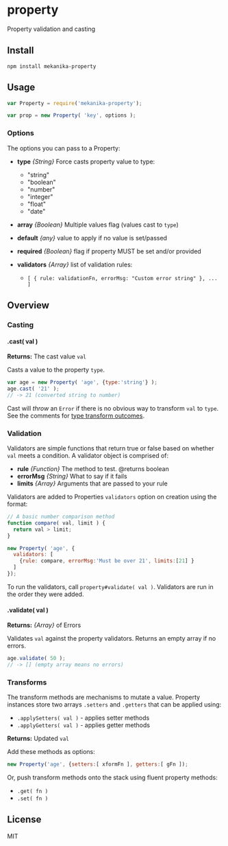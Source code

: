 
# property

Property validation and casting

## Install

    npm install mekanika-property

## Usage

```js
var Property = require('mekanika-property');

var prop = new Property( 'key', options );
```

### Options

The options you can pass to a Property:

- **type** _{String}_ Force casts property value to type:
    - "string"
    - "boolean"
    - "number"
    - "integer"
    - "float"
    - "date"

- **array** _{Boolean}_ Multiple values flag (values cast to `type`)

- **default** _{any}_ value to apply if no value is set/passed

- **required** _{Boolean}_ flag if property MUST be set and/or provided

- **validators** _{Array}_ list of validation rules:
    - `[ { rule: validationFn, errorMsg: "Custom error string" }, ... ]`

## Overview

### Casting
#### .cast( val )
**Returns:** The cast value `val`

Casts a value to the property `type`.

```js
var age = new Property( 'age', {type:'string'} );
age.cast( '21' );
// -> 21 (converted string to number)
```

Cast will _throw_ an `Error` if there is no obvious way to transform `val` to `type`. See the comments for [type transform outcomes](https://github.com/mekanika/property/blob/master/lib/cast.js).

### Validation
Validators are simple functions that return true or false based on whether `val` meets a condition. A validator object is comprised of:

- **rule** _{Function}_ The method to test. @returns boolean
- **errorMsg** _{String}_ What to say if it fails
- **limits** _{Array}_ Arguments that are passed to your rule

Validators are added to Properties `validators` option on creation using the format:

```js
// A basic number comparison method
function compare( val, limit ) {
  return val > limit;
}

new Property( 'age', {
  validators: [
    {rule: compare, errorMsg:'Must be over 21', limits:[21] }
  ]
});
```

To run the validators, call `property#validate( val )`. Validators are run in the order they were added.

#### .validate( val )
**Returns:** _{Array}_ of Errors

Validates `val` against the property validators. Returns an empty array if no errors.

```js
age.validate( 50 );
// -> [] (empty array means no errors)
```

### Transforms
The transform methods are mechanisms to mutate a value. Property instances store two arrays `.setters` and `.getters` that can be applied using:

- `.applySetters( val )` - applies setter methods
- `.applyGetters( val )` - applies getter methods

**Returns:** Updated `val`

Add these methods as options:

```js
new Property('age', {setters:[ xformFn ], getters:[ gFn ]);
```

Or, push transform methods onto the stack using fluent property methods:

- `.get( fn )`
- `.set( fn )`


## License

MIT
